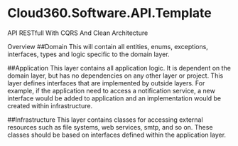 # Cloud360.Software.API.Template
API RESTfull With CQRS And Clean Architecture

Overview
##Domain
This will contain all entities, enums, exceptions, interfaces, types and logic specific to the domain layer.

##Application
This layer contains all application logic. It is dependent on the domain layer, but has no dependencies on any other layer or project. This layer defines interfaces that are implemented by outside layers. For example, if the application need to access a notification service, a new interface would be added to application and an implementation would be created within infrastructure.

##Infrastructure
This layer contains classes for accessing external resources such as file systems, web services, smtp, and so on. These classes should be based on interfaces defined within the application layer.
